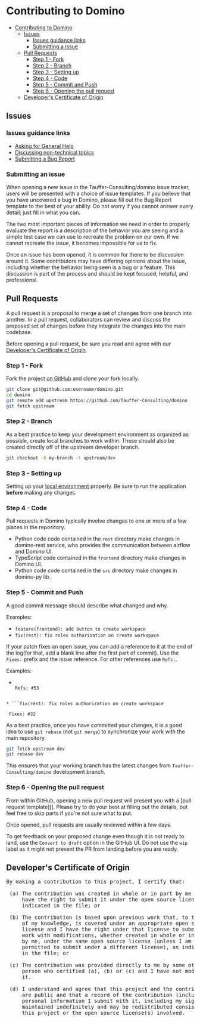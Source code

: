 # Contributing to Domino

- [Contributing to Domino](#contributing-to-domino)
  - [Issues](#issues)
    - [Issues guidance links](#issues-guidance-links)
    - [Submitting a issue](#submitting-a-issue)
  - [Pull Requests](#pull-requests)
    - [Step 1 - Fork](#step-1---fork)
    - [Step 2 - Branch](#step-2---branch)
    - [Step 3 - Setting up](#step-3---setting-up)
    - [Step 4 - Code](#step-4---code)
    - [Step 5 - Commit and Push](#step-5---commit-and-push)
    - [Step 6 - Opening the pull request](#step-6---opening-the-pull-request)
  - [Developer's Certificate of Origin](#developers-certificate-of-origin)

## Issues

### Issues guidance links

* [Asking for General Help](https://github.com/Tauffer-Consulting/domino/discussions)
* [Discussing non-technical topics](https://github.com/Tauffer-Consulting/domino/discussions)
* [Submitting a Bug Report](https://github.com/Tauffer-Consulting/domino/issues/new/choose)

### Submitting an issue

When opening a new issue in the Tauffer-Consulting/domino issue tracker, users will be presented with a choice of issue templates. If you believe that you have uncovered a bug in Domino, please fill out the Bug Report template to the best of your ability. Do not worry if you cannot answer every detail; just fill in what you can.

The two most important pieces of information we need in order to properly evaluate the report is a description of the behavior you are seeing and a simple test case we can use to recreate the problem on our own. If we cannot recreate the issue, it becomes impossible for us to fix.

Once an issue has been opened, it is common for there to be discussion around it. Some contributors may have differing opinions about the issue, including whether the behavior being seen is a bug or a feature. This discussion is part of the process and should be kept focused, helpful, and professional.

## Pull Requests

A pull request is a proposal to merge a set of changes from one branch into another. In a pull request, collaborators can review and discuss the proposed set of changes before they integrate the changes into the main codebase.

Before opening a pull request, be sure you read and agree with our [Developer's Certificate of Origin](#developers-certificate-of-origin).

### Step 1 - Fork

Fork the project [on GitHub](https://github.com/Tauffer-Consulting/domino) and clone your fork
locally.

```bash
git clone git@github.com:username/domino.git
cd domino
git remote add upstream https://github.com/Tauffer-Consulting/domino
git fetch upstream
```

### Step 2 - Branch

As a best practice to keep your development environment as organized as possible, create local branches to work within. These should also be created directly off of the upstream developer branch.

```bash
git checkout -b my-branch -t upstream/dev
```

### Step 3 - Setting up

Setting up your [local environment](https://docs.domino-workflows.io/quickstart) properly. Be sure to run the application **before** making any changes.

### Step 4 - Code

Pull requests in Domino typically involve changes to
one or more of a few places in the repository.

* Python code code contained in the `rest` directory make changes in domino-rest service, who provides the communication between airflow and Domino UI.
* TypeScript code contained in the `frontend` directory make changes in Domino UI.
* Python code code contained in the `src` directory make changes in domino-py lib.

### Step 5 - Commit and Push

A good commit message should describe what changed and why.

 Examples:

   * `feature(frontend): add button to create workspace`
   * `fix(rest): fix roles authorization on create workspace`

If your patch fixes an open issue, you can add a reference to it at the end of the log(for that, add a blank line after the first part of commit). Use the `Fixes:` prefix and the issue reference. For other references use `Refs:`.

Examples:
  * ```feature(frontend): add button to create workspace
   
    Refs: #53
   ```

  * ```fix(rest): fix roles authorization on create workspace
  
    Fixes: #32
  ```

As a best practice, once you have committed your changes, it is a good idea
to use `git rebase` (not `git merge`) to synchronize your work with the main
repository.

```bash
git fetch upstream dev
git rebase dev
```

This ensures that your working branch has the latest changes from `Tauffer-Consulting/domino` development branch.

### Step 6 - Opening the pull request

From within GitHub, opening a new pull request will present you with a [pull request template][]. Please try to do your best at filling out the details, but feel free to skip parts if you're not sure what to put.

Once opened, pull requests are usually reviewed within a few days.

To get feedback on your proposed change even though it is not ready to land, use the `Convert to draft` option in the GitHub UI.
Do not use the `wip` label as it might not prevent the PR
from landing before you are ready.

<a id="developers-certificate-of-origin"></a>

## Developer's Certificate of Origin

<pre>
By making a contribution to this project, I certify that:

 (a) The contribution was created in whole or in part by me and I
     have the right to submit it under the open source license
     indicated in the file; or

 (b) The contribution is based upon previous work that, to the best
     of my knowledge, is covered under an appropriate open source
     license and I have the right under that license to submit that
     work with modifications, whether created in whole or in part
     by me, under the same open source license (unless I am
     permitted to submit under a different license), as indicated
     in the file; or

 (c) The contribution was provided directly to me by some other
     person who certified (a), (b) or (c) and I have not modified
     it.

 (d) I understand and agree that this project and the contribution
     are public and that a record of the contribution (including all
     personal information I submit with it, including my sign-off) is
     maintained indefinitely and may be redistributed consistent with
     this project or the open source license(s) involved.
</pre>